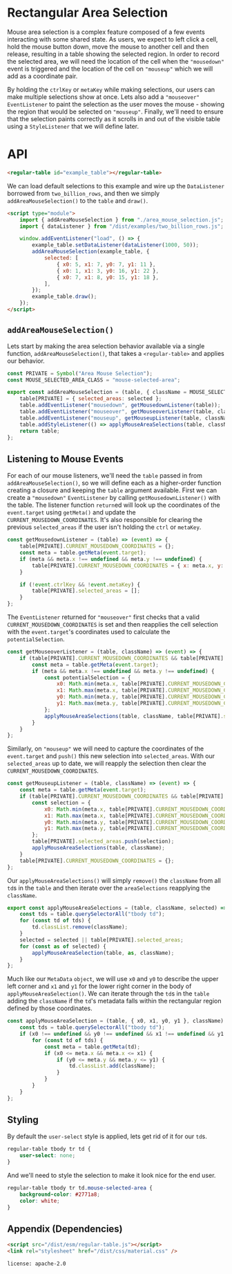 # Rectangular Area Selection

Mouse area selection is a complex feature composed of a few events interacting with some shared state. As users, we expect to left click a cell, hold the mouse button down, move the mouse to another
cell and then release, resulting in a table showing the selected region. In order to record the selected area, we will need the location of the cell when the `"mousedown"` event is triggered and the
location of the cell on `"mouseup"` which we will add as a coordinate pair.

By holding the `ctrlKey` or `metaKey` while making selections, our users can make multiple selections show at once. Lets also add a `"mouseover"` `EventListener` to paint the selection as the user
moves the mouse - showing the region that would be selected on `"mouseup"`. Finally, we'll need to ensure that the selection paints correctly as it scrolls in and out of the visible table using a
`StyleListener` that we will define later.

# API

```html
<regular-table id="example_table"></regular-table>
```

We can load default selections to this example and wire up the `DataListener` borrowed from `two_billion_rows`, and then we simply `addAreaMouseSelection()` to the `table` and `draw()`.

```html
<script type="module">
    import { addAreaMouseSelection } from "./area_mouse_selection.js";
    import { dataListener } from "/dist/examples/two_billion_rows.js";

    window.addEventListener("load", () => {
        example_table.setDataListener(dataListener(1000, 50));
        addAreaMouseSelection(example_table, {
            selected: [
                { x0: 5, x1: 7, y0: 7, y1: 11 },
                { x0: 1, x1: 3, y0: 16, y1: 22 },
                { x0: 7, x1: 8, y0: 15, y1: 18 },
            ],
        });
        example_table.draw();
    });
</script>
```

## `addAreaMouseSelection()`

Lets start by making the area selection behavior available via a single function, `addAreaMouseSelection()`, that takes a `<regular-table>` and applies our behavior.

```javascript
const PRIVATE = Symbol("Area Mouse Selection");
const MOUSE_SELECTED_AREA_CLASS = "mouse-selected-area";

export const addAreaMouseSelection = (table, { className = MOUSE_SELECTED_AREA_CLASS, selected = [] } = {}) => {
    table[PRIVATE] = { selected_areas: selected };
    table.addEventListener("mousedown", getMousedownListener(table));
    table.addEventListener("mouseover", getMouseoverListener(table, className));
    table.addEventListener("mouseup", getMouseupListener(table, className));
    table.addStyleListener(() => applyMouseAreaSelections(table, className));
    return table;
};
```

## Listening to Mouse Events

For each of our mouse listeners, we'll need the `table` passed in from `addAreaMouseSelection()`, so we will define each as a higher-order function creating a closure and keeping the `table` argument
available. First we can create a `"mousedown"` `EventListener` by calling `getMousedownListener()` with the table. The listener function `return`ed will look up the coordinates of the `event.target`
using `getMeta()` and update the `CURRENT_MOUSEDOWN_COORDINATES`. It's also responsible for clearing the previous `selected_areas` if the user isn't holding the `ctrl` or `metaKey`.

```javascript
const getMousedownListener = (table) => (event) => {
    table[PRIVATE].CURRENT_MOUSEDOWN_COORDINATES = {};
    const meta = table.getMeta(event.target);
    if (meta && meta.x !== undefined && meta.y !== undefined) {
        table[PRIVATE].CURRENT_MOUSEDOWN_COORDINATES = { x: meta.x, y: meta.y };
    }

    if (!event.ctrlKey && !event.metaKey) {
        table[PRIVATE].selected_areas = [];
    }
};
```

The `EventListener` returned for `"mouseover"` first checks that a valid `CURRENT_MOUSEDOWN_COORDINATES` is set and then reapplies the cell selection with the `event.target`'s coordinates used to
calculate the `potentialSelection`.

```javascript
const getMouseoverListener = (table, className) => (event) => {
    if (table[PRIVATE].CURRENT_MOUSEDOWN_COORDINATES && table[PRIVATE].CURRENT_MOUSEDOWN_COORDINATES.x !== undefined) {
        const meta = table.getMeta(event.target);
        if (meta && meta.x !== undefined && meta.y !== undefined) {
            const potentialSelection = {
                x0: Math.min(meta.x, table[PRIVATE].CURRENT_MOUSEDOWN_COORDINATES.x),
                x1: Math.max(meta.x, table[PRIVATE].CURRENT_MOUSEDOWN_COORDINATES.x),
                y0: Math.min(meta.y, table[PRIVATE].CURRENT_MOUSEDOWN_COORDINATES.y),
                y1: Math.max(meta.y, table[PRIVATE].CURRENT_MOUSEDOWN_COORDINATES.y),
            };
            applyMouseAreaSelections(table, className, table[PRIVATE].selected_areas.concat([potentialSelection]));
        }
    }
};
```

Similarly, on `"mouseup"` we will need to capture the coordinates of the `event.target` and `push()` this new selection into `selected_areas`. With our `selected_areas` up to date, we will reapply the
selection then clear the `CURRENT_MOUSEDOWN_COORDINATES`.

```javascript
const getMouseupListener = (table, className) => (event) => {
    const meta = table.getMeta(event.target);
    if (table[PRIVATE].CURRENT_MOUSEDOWN_COORDINATES && table[PRIVATE].CURRENT_MOUSEDOWN_COORDINATES.x !== undefined && meta.x !== undefined && meta.y !== undefined) {
        const selection = {
            x0: Math.min(meta.x, table[PRIVATE].CURRENT_MOUSEDOWN_COORDINATES.x),
            x1: Math.max(meta.x, table[PRIVATE].CURRENT_MOUSEDOWN_COORDINATES.x),
            y0: Math.min(meta.y, table[PRIVATE].CURRENT_MOUSEDOWN_COORDINATES.y),
            y1: Math.max(meta.y, table[PRIVATE].CURRENT_MOUSEDOWN_COORDINATES.y),
        };
        table[PRIVATE].selected_areas.push(selection);
        applyMouseAreaSelections(table, className);
    }
    table[PRIVATE].CURRENT_MOUSEDOWN_COORDINATES = {};
};
```

Our `applyMouseAreaSelections()` will simply `remove()` the `className` from all `td`s in the `table` and then iterate over the `areaSelections` reapplying the `className`.

```javascript
export const applyMouseAreaSelections = (table, className, selected) => {
    const tds = table.querySelectorAll("tbody td");
    for (const td of tds) {
        td.classList.remove(className);
    }
    selected = selected || table[PRIVATE].selected_areas;
    for (const as of selected) {
        applyMouseAreaSelection(table, as, className);
    }
};
```

Much like our `MetaData` `object`, we will use `x0` and `y0` to describe the upper left corner and `x1` and `y1` for the lower right corner in the body of `applyMouseAreaSelection()`. We can iterate
through the `td`s in the `table` adding the `className` if the `td`'s metadata falls within the rectangular region defined by those coordinates.

```javascript
const applyMouseAreaSelection = (table, { x0, x1, y0, y1 }, className) => {
    const tds = table.querySelectorAll("tbody td");
    if (x0 !== undefined && y0 !== undefined && x1 !== undefined && y1 !== undefined) {
        for (const td of tds) {
            const meta = table.getMeta(td);
            if (x0 <= meta.x && meta.x <= x1) {
                if (y0 <= meta.y && meta.y <= y1) {
                    td.classList.add(className);
                }
            }
        }
    }
};
```

## Styling

By default the `user-select` style is applied, lets get rid of it for our `td`s.

```css
regular-table tbody tr td {
    user-select: none;
}
```

And we'll need to style the selection to make it look nice for the end user.

```css
regular-table tbody tr td.mouse-selected-area {
    background-color: #2771a8;
    color: white;
}
```

## Appendix (Dependencies)

```html
<script src="/dist/esm/regular-table.js"></script>
<link rel="stylesheet" href="/dist/css/material.css" />
```

```block
license: apache-2.0
```
